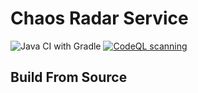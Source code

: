 # Chaos Radar Service

![Java CI with Gradle](https://github.com/loop-breaker/chaos-radar-service/workflows/Java%20CI%20with%20Gradle/badge.svg)
[![CodeQL scanning](https://github.com/loop-breaker/chaos-radar-service/workflows/CodeQL%20scanning/badge.svg)](https://github.com/loop-breaker/chaos-radar-service/security/code-scanning)

## Build From Source


